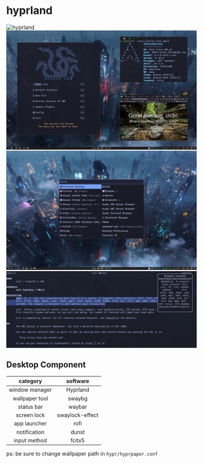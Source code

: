 # hyprland

![hyprland](./screenshots/hyprland.png)
![scratchpad](./screenshots/scratchpad.png)
![launcher](./screenshots/launcher.png)
![translate](./screenshots/translate.png)

## Desktop Component

|    category    |    software     |
| :------------: | :-------------: |
| window manager |    Hyprland     |
| wallpaper tool |     swaybg      |
|   status bar   |     waybar      |
|  screen lock   | swaylock-effect |
|  app launcher  |      rofi       |
|  notification  |      dunst      |
|  input method  |     fcitx5      |

ps: be sure to change wallpaper path in `hypr/hyprpaper.conf`
